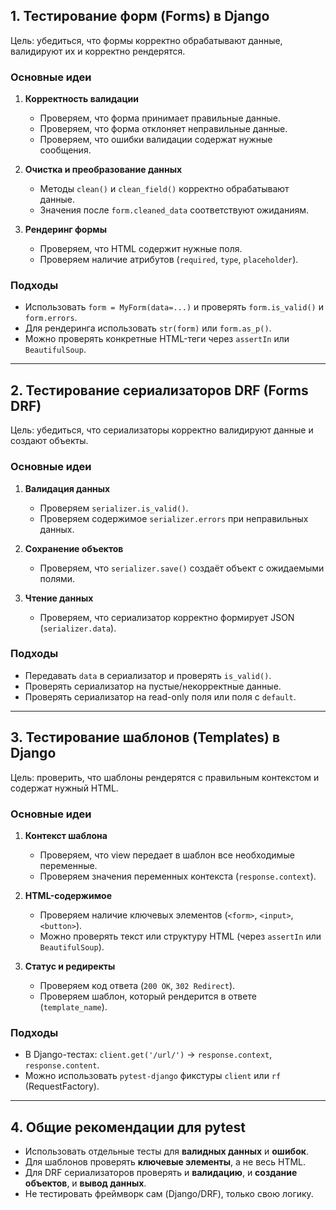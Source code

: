 ## 1. Тестирование форм (Forms) в Django

Цель: убедиться, что формы корректно обрабатывают данные, валидируют их и корректно рендерятся.

### Основные идеи

1. **Корректность валидации**

   * Проверяем, что форма принимает правильные данные.
   * Проверяем, что форма отклоняет неправильные данные.
   * Проверяем, что ошибки валидации содержат нужные сообщения.

2. **Очистка и преобразование данных**

   * Методы `clean()` и `clean_field()` корректно обрабатывают данные.
   * Значения после `form.cleaned_data` соответствуют ожиданиям.

3. **Рендеринг формы**

   * Проверяем, что HTML содержит нужные поля.
   * Проверяем наличие атрибутов (`required`, `type`, `placeholder`).

### Подходы

* Использовать `form = MyForm(data=...)` и проверять `form.is_valid()` и `form.errors`.
* Для рендеринга использовать `str(form)` или `form.as_p()`.
* Можно проверять конкретные HTML-теги через `assertIn` или `BeautifulSoup`.

---

## 2. Тестирование сериализаторов DRF (Forms DRF)

Цель: убедиться, что сериализаторы корректно валидируют данные и создают объекты.

### Основные идеи

1. **Валидация данных**

   * Проверяем `serializer.is_valid()`.
   * Проверяем содержимое `serializer.errors` при неправильных данных.
2. **Сохранение объектов**

   * Проверяем, что `serializer.save()` создаёт объект с ожидаемыми полями.
3. **Чтение данных**

   * Проверяем, что сериализатор корректно формирует JSON (`serializer.data`).

### Подходы

* Передавать `data` в сериализатор и проверять `is_valid()`.
* Проверять сериализатор на пустые/некорректные данные.
* Проверять сериализатор на read-only поля или поля с `default`.

---

## 3. Тестирование шаблонов (Templates) в Django

Цель: проверить, что шаблоны рендерятся с правильным контекстом и содержат нужный HTML.

### Основные идеи

1. **Контекст шаблона**

   * Проверяем, что view передает в шаблон все необходимые переменные.
   * Проверяем значения переменных контекста (`response.context`).

2. **HTML-содержимое**

   * Проверяем наличие ключевых элементов (`<form>`, `<input>`, `<button>`).
   * Можно проверять текст или структуру HTML (через `assertIn` или `BeautifulSoup`).

3. **Статус и редиректы**

   * Проверяем код ответа (`200 OK`, `302 Redirect`).
   * Проверяем шаблон, который рендерится в ответе (`template_name`).

### Подходы

* В Django-тестах: `client.get('/url/')` → `response.context`, `response.content`.
* Можно использовать `pytest-django` фикстуры `client` или `rf` (RequestFactory).

---

## 4. Общие рекомендации для pytest

* Использовать отдельные тесты для **валидных данных** и **ошибок**.
* Для шаблонов проверять **ключевые элементы**, а не весь HTML.
* Для DRF сериализаторов проверять и **валидацию**, и **создание объектов**, и **вывод данных**.
* Не тестировать фреймворк сам (Django/DRF), только свою логику.


